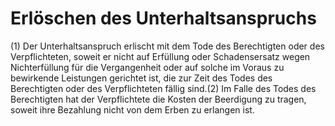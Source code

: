 # Erlöschen des Unterhaltsanspruchs

(1) Der Unterhaltsanspruch erlischt mit dem Tode des Berechtigten oder des Verpflichteten, soweit er nicht auf Erfüllung oder Schadensersatz wegen Nichterfüllung für die Vergangenheit oder auf solche im Voraus zu bewirkende Leistungen gerichtet ist, die zur Zeit des Todes des Berechtigten oder des Verpflichteten fällig sind.(2) Im Falle des Todes des Berechtigten hat der Verpflichtete die Kosten der Beerdigung zu tragen, soweit ihre Bezahlung nicht von dem Erben zu erlangen ist. 

